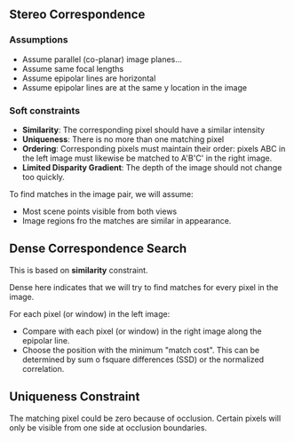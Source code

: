 ## Stereo Correspondence

### Assumptions

- Assume parallel (co-planar) image planes…
- Assume same focal lengths
- Assume epipolar lines are horizontal 
- Assume epipolar lines are at the same y location in the image

### Soft constraints

- **Similarity**: The corresponding pixel should have a similar intensity
- **Uniqueness**:  There is no more than one matching pixel
- **Ordering**: Corresponding pixels must maintain their order: pixels ABC in the left image must likewise be matched to A'B'C' in the right image.
- **Limited Disparity Gradient**: The depth of the image should not change too quickly.

To find matches in the image pair, we will assume:

- Most scene points visible from both views 
- Image regions fro the matches are similar in appearance.

## Dense Correspondence Search

This is based on **similarity** constraint.

Dense here indicates that we will try to find matches for every pixel in the image.

For each pixel (or window) in the left image:

- Compare with each pixel (or window) in the right image along the epipolar line.
- Choose the position with the minimum "match cost".  This can be determined by sum o fsquare differences (SSD) or the normalized correlation.

## Uniqueness Constraint

The matching pixel could be zero because of occlusion.  Certain pixels will only be visible from one side at occlusion boundaries.